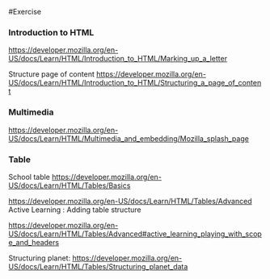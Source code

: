 #Exercise

### Introduction to HTML
https://developer.mozilla.org/en-US/docs/Learn/HTML/Introduction_to_HTML/Marking_up_a_letter

Structure page of content https://developer.mozilla.org/en-US/docs/Learn/HTML/Introduction_to_HTML/Structuring_a_page_of_content

### Multimedia 
https://developer.mozilla.org/en-US/docs/Learn/HTML/Multimedia_and_embedding/Mozilla_splash_page

### Table
School table https://developer.mozilla.org/en-US/docs/Learn/HTML/Tables/Basics

https://developer.mozilla.org/en-US/docs/Learn/HTML/Tables/Advanced Active Learning : Adding table structure

https://developer.mozilla.org/en-US/docs/Learn/HTML/Tables/Advanced#active_learning_playing_with_scope_and_headers 

Structuring planet:
https://developer.mozilla.org/en-US/docs/Learn/HTML/Tables/Structuring_planet_data


